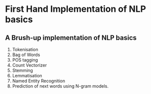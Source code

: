 # First Hand Implementation of NLP basics

## A Brush-up implementation of NLP basics
1. Tokenisation
2. Bag of Words
3. POS tagging
4. Count Vectorizer
5. Stemming
6. Lemmatisation
7. Named Entity Recognition
8. Prediction of next words using N-gram models.


